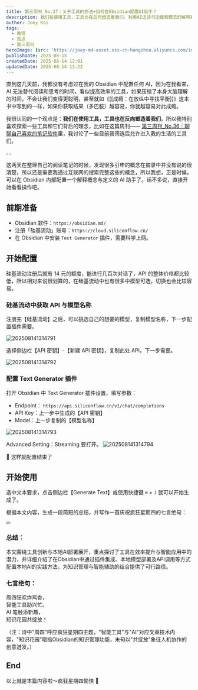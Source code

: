 ```yaml
---
title: 第三周刊_No.37｜关于工具的想法+如何在Obsidian配置AI助手？
description: 我们在使用工具，工具也在反向塑造着我们。利用AI边读书边搜索概念的解释并整合理解。
author: Joey Kai
tags:
  - 教程
  - 观点
  - 第三周刊
heroImage: {src: 'https://joey-md-asset.oss-cn-hangzhou.aliyuncs.com/img/202508141314791.png', inferSize: true, color: '#E0D5FB'}
publishDate: 2025-08-15
createdDate: 2025-08-14 12:01
updatedDate: 2025-08-14 13:22
---
```


直到这几天前，我都没有考虑过在我的 Obsidian 中配置任何 AI，因为在我看来，AI 无法替代阅读和思考的时间，看似提高效率的工具，如果压缩了本身大脑理解的时间，不会让我们变得更聪明，甚至就如《[[成瘾：在放纵中寻找平衡]]》这本书中写到的一样，如果你获取结果（多巴胺）越容易，你就越容易对此成瘾。

我很认同的一个观点是：**我们在使用工具，工具也在反向塑造着我们**。所以我特别喜欢探索一些工具和它们背后的理念，比如在这篇周刊—— [第三周刊_No.36｜聊聊自己喜欢的笔记软件](https://www.joeytoday.com/blog/weekly/036-my-note-taking-software)里，我讨论了一些目前我筛选后允许进入我的生活的工具们。

<img src="https://joey-md-asset.oss-cn-hangzhou.aliyuncs.com/img/202508141314789.jpeg" style="zoom:30%; " />

<img src="https://joey-md-asset.oss-cn-hangzhou.aliyuncs.com/img/202508141314790.jpeg" style="zoom:30%;" />

这两天在整理自己的阅读笔记的时候，发现很多引申的概念在摘录中并没有说的很清楚，所以还是需要我通过互联网的搜索完整这些的概念，所以我想，正是时候，可以在 Obsidian 内部配置一个解释概念与定义的 AI 助手了。话不多说，直接开始看看操作吧。

## 前期准备
- Obsidian 软件：`https://obsidian.md/`
- 注册「硅基流动」账号：`https://cloud.siliconflow.cn/`
- 在 Obsidian 中安装 `Text Generator` 插件，需要科学上网。

## 开始配置
硅基流动注册后就有 14 元的额度，能进行几百次对话了，API 的整体价格都比较低，所以相对来说很划算的，在硅基流动中也有很多中模型可选，切换也会比较容易。

### 硅基流动中获取 API 与模型名称
注册完【硅基流动】之后，可以挑选自己的想要的模型，复制模型名称，下一步配置插件需要。

![202508141314791](../../assets/2025/202508141314791.png)

选择侧边栏【API 密钥】-【新建 API 密钥】，复制此处 API，下一步需要。

![202508141314792](../../assets/2025/202508141314792.png)

### 配置 Text Generator 插件
打开 Obsidian 中 Text Generator 插件设置，填写参数：
- Endpoint：
  `https://api.siliconflow.cn/v1/chat/completions`
- API Key：上一步中生成的【API 密钥】
- Model：上一步复制的【模型名称】

![202508141314793](../../assets/2025/202508141314793.png)

Advanced Setting：Streaming 要打开。
![202508141314794](../../assets/2025/202508141314794.png)

🎉 这样就配置结束了

## 开始使用
选中文本要求，点击侧边栏【Generate Text】或使用快捷键 `⌘` + `J` 就可以开始生成了。

根据本文内容，生成一段简短的总结，并写作一首庆祝疯狂星期四的七言绝句：

<img src="https://joey-md-asset.oss-cn-hangzhou.aliyuncs.com/img/202508141314795.gif" alt="z" style="zoom:50%;" />

### 总结：
本文围绕工具创新与本地AI部署展开，重点探讨了工具在效率提升与智能应用中的潜力，并详细介绍了在Obsidian中通过插件集成、本地模型部署及API调用等方式配置本地AI的实践方法，为知识管理与智能辅助的结合提供了可行路径。

### 七言绝句：
周四狂欢炸鸡香，  
智能工具助兴忙。  
AI 笔触添新趣，  
知识花园共绽放！  

（注：诗中"周四"呼应疯狂星期四主题，"智能工具"与"AI"对应文章技术内容，"知识花园"暗指Obsidian的知识管理功能，末句以"共绽放"象征人机协作的创意迸发。）

## End
以上就是本篇内容啦～疯狂星期四愉快 🎉

